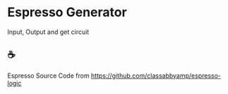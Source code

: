 # Espresso Generator

Input, Output and get circuit

## ☕️

Espresso Source Code from https://github.com/classabbyamp/espresso-logic
